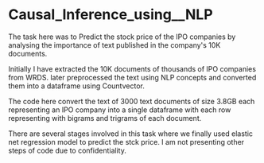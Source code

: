 # Causal_Inference_using__NLP

The task here was to Predict the stock price of the IPO companies by analysing the importance of text published in the company's 10K documents. 

Initially I have extracted the 10K documents of thousands of IPO companies from WRDS. 
later preprocessed the text using NLP concepts and converted them into a dataframe using Countvector.

The code here convert the text of 3000 text documents of size 3.8GB each representing an IPO company into a single dataframe with each row representing with bigrams and trigrams of each document.

There are several stages involved in this task where we finally used elastic net regression model to predict the stck price. I am not presenting other steps of code due to confidentiality.
